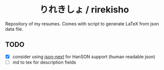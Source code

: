 <div align="center">

# りれきしょ / rirekisho

</div>

Repository of my resumes. Comes with script to generate LaTeX from json data file.

## TODO
- [x] consider using [json-next](https://github.com/json-next/json-next) for HanSON support (human readable json)
- [ ] md to tex for description fields
